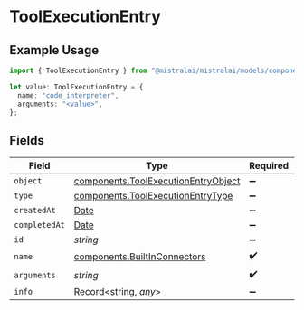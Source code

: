 # ToolExecutionEntry

## Example Usage

```typescript
import { ToolExecutionEntry } from "@mistralai/mistralai/models/components";

let value: ToolExecutionEntry = {
  name: "code_interpreter",
  arguments: "<value>",
};
```

## Fields

| Field                                                                                         | Type                                                                                          | Required                                                                                      | Description                                                                                   |
| --------------------------------------------------------------------------------------------- | --------------------------------------------------------------------------------------------- | --------------------------------------------------------------------------------------------- | --------------------------------------------------------------------------------------------- |
| `object`                                                                                      | [components.ToolExecutionEntryObject](../../models/components/toolexecutionentryobject.md)    | :heavy_minus_sign:                                                                            | N/A                                                                                           |
| `type`                                                                                        | [components.ToolExecutionEntryType](../../models/components/toolexecutionentrytype.md)        | :heavy_minus_sign:                                                                            | N/A                                                                                           |
| `createdAt`                                                                                   | [Date](https://developer.mozilla.org/en-US/docs/Web/JavaScript/Reference/Global_Objects/Date) | :heavy_minus_sign:                                                                            | N/A                                                                                           |
| `completedAt`                                                                                 | [Date](https://developer.mozilla.org/en-US/docs/Web/JavaScript/Reference/Global_Objects/Date) | :heavy_minus_sign:                                                                            | N/A                                                                                           |
| `id`                                                                                          | *string*                                                                                      | :heavy_minus_sign:                                                                            | N/A                                                                                           |
| `name`                                                                                        | [components.BuiltInConnectors](../../models/components/builtinconnectors.md)                  | :heavy_check_mark:                                                                            | N/A                                                                                           |
| `arguments`                                                                                   | *string*                                                                                      | :heavy_check_mark:                                                                            | N/A                                                                                           |
| `info`                                                                                        | Record<string, *any*>                                                                         | :heavy_minus_sign:                                                                            | N/A                                                                                           |